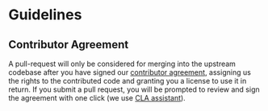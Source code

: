 # Guidelines

## Contributor Agreement
A pull-request will only be considered for merging into the upstream codebase after you have signed our [contributor agreement](https://github.com/snyk/snyk-gradle-plugin/blob/master/Contributor-Agreement.md), assigning us the rights to the contributed code and granting you a license to use it in return. If you submit a pull request, you will be prompted to review and sign the agreement with one click (we use [CLA assistant](https://cla-assistant.io/)).
